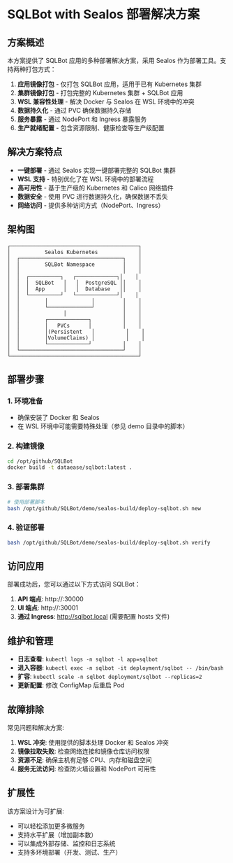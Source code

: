 # SQLBot with Sealos 部署解决方案

## 方案概述

本方案提供了 SQLBot 应用的多种部署解决方案，采用 Sealos 作为部署工具。支持两种打包方式：

1. **应用镜像打包** - 仅打包 SQLBot 应用，适用于已有 Kubernetes 集群
2. **集群镜像打包** - 打包完整的 Kubernetes 集群 + SQLBot 应用
3. **WSL 兼容性处理** - 解决 Docker 与 Sealos 在 WSL 环境中的冲突
4. **数据持久化** - 通过 PVC 确保数据持久存储
5. **服务暴露** - 通过 NodePort 和 Ingress 暴露服务
6. **生产就绪配置** - 包含资源限制、健康检查等生产级配置

## 解决方案特点

- **一键部署** - 通过 Sealos 实现一键部署完整的 SQLBot 集群
- **WSL 支持** - 特别优化了在 WSL 环境中的部署流程
- **高可用性** - 基于生产级的 Kubernetes 和 Calico 网络插件
- **数据安全** - 使用 PVC 进行数据持久化，确保数据不丢失
- **网络访问** - 提供多种访问方式（NodePort、Ingress）

## 架构图

```
┌─────────────────────────────────────────┐
│           Sealos Kubernetes             │
│  ┌─────────────────────────────────┐    │
│  │        SQLBot Namespace         │    │
│  │                                 │    │
│  │  ┌──────────┐   ┌─────────────┐│    │
│  │  │  SQLBot   │   │  PostgreSQL ││    │
│  │  │  App      │   │  Database   ││    │
│  │  └──────────┘   └─────────────┘│    │
│  │        │              │         │    │
│  │        └──────────────┘         │    │
│  │              │                  │    │
│  │        ┌─────────────┐          │    │
│  │        │   PVCs      │          │    │
│  │        │(Persistent   │          │    │
│  │        │VolumeClaims) │          │    │
│  │        └─────────────┘          │    │
│  └─────────────────────────────────┘    │
└─────────────────────────────────────────┘
```

## 部署步骤

### 1. 环境准备
- 确保安装了 Docker 和 Sealos
- 在 WSL 环境中可能需要特殊处理（参见 demo 目录中的脚本）

### 2. 构建镜像
```bash
cd /opt/github/SQLBot
docker build -t dataease/sqlbot:latest .
```

### 3. 部署集群
```bash
# 使用部署脚本
bash /opt/github/SQLBot/demo/sealos-build/deploy-sqlbot.sh new
```

### 4. 验证部署
```bash
bash /opt/github/SQLBot/demo/sealos-build/deploy-sqlbot.sh verify
```

## 访问应用

部署成功后，您可以通过以下方式访问 SQLBot：

1. **API 端点**: http://<node-ip>:30000
2. **UI 端点**: http://<node-ip>:30001  
3. **通过 Ingress**: http://sqlbot.local (需要配置 hosts 文件)

## 维护和管理

- **日志查看**: `kubectl logs -n sqlbot -l app=sqlbot`
- **进入容器**: `kubectl exec -n sqlbot -it deployment/sqlbot -- /bin/bash`
- **扩容**: `kubectl scale -n sqlbot deployment/sqlbot --replicas=2`
- **更新配置**: 修改 ConfigMap 后重启 Pod

## 故障排除

常见问题和解决方案:

1. **WSL 冲突**: 使用提供的脚本处理 Docker 和 Sealos 冲突
2. **镜像拉取失败**: 检查网络连接和镜像仓库访问权限
3. **资源不足**: 确保主机有足够 CPU、内存和磁盘空间
4. **服务无法访问**: 检查防火墙设置和 NodePort 可用性

## 扩展性

该方案设计为可扩展:
- 可以轻松添加更多微服务
- 支持水平扩展（增加副本数）
- 可以集成外部存储、监控和日志系统
- 支持多环境部署（开发、测试、生产）